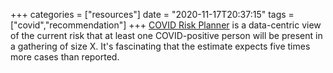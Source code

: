 +++
categories = ["resources"]
date = "2020-11-17T20:37:15"
tags = ["covid","recommendation"]
+++
[COVID Risk Planner](https://covid19risk.biosci.gatech.edu/) is a data-centric view of the current risk that at least one COVID-positive person will be present in a gathering of size X. It's fascinating that the estimate expects five times more cases than reported.

